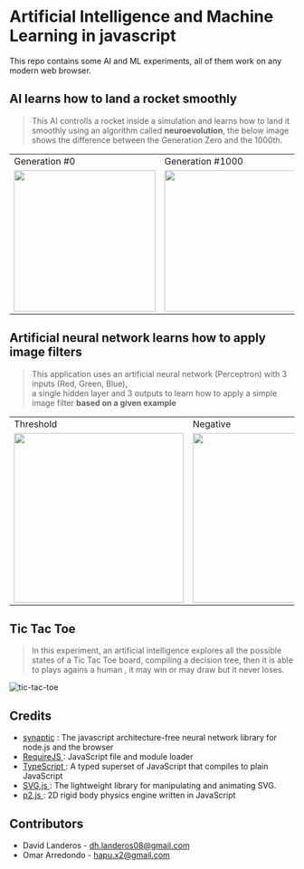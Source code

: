 # Artificial Intelligence and Machine Learning in javascript
This repo contains some AI and ML experiments, all of them work on any modern web browser.

## AI learns how to land a rocket smoothly
> This AI controlls a rocket inside a simulation and learns how to land it smoothly using an algorithm called __neuroevolution__, the below image shows the difference between the Generation Zero and the 1000th.

<center>
<table>
  <tr>
    <td>
      Generation #0
    </td>
    <td>
      Generation #1000
    </td>
  </tr>
  <tr>
    <td>
      <img width='250px' src='https://user-images.githubusercontent.com/5791055/68810475-14c07280-0623-11ea-8dca-b523be426bba.gif'/>
    </td>
    <td>
      <img width='250px' src='https://user-images.githubusercontent.com/5791055/68810479-1722cc80-0623-11ea-9972-e111ea4dfabb.gif'/>
    </td>
  </tr> 
</table>
</center>

## Artificial neural network learns how to apply image filters
> This application uses an artificial neural network (Perceptron) with 3 inputs (Red, Green, Blue),  
a single hidden layer and 3 outputs to learn how to apply a simple image filter __based on a given example__

<table>
  <tr>
    <td>
      Threshold
    </td>
    <td>   
      Negative
    </td>   
  </tr>
  <tr>
    <td>
      <img height='300px' src= 'https://user-images.githubusercontent.com/5791055/59375438-f9afa680-8d02-11e9-9f7a-55dae2ad338a.gif'/>
    </td>
    <td>   
      <img height='300px' src= 'https://user-images.githubusercontent.com/5791055/59378141-7f822080-8d08-11e9-8526-b936399fc380.gif'/>
    </td>   
  </tr>
</table>

## Tic Tac Toe
> In this experiment, an artificial intelligence explores all the possible states of a Tic Tac Toe board, compiling a decision tree, then it is able to plays agains a human , it may win or may draw but it never loses.
  
![tic-tac-toe](https://user-images.githubusercontent.com/5791055/60117585-27e3ac00-972f-11e9-9e39-d8c889ba8b07.gif)

## Credits
- <a href='https://github.com/cazala/synaptic'>synaptic</a> : The javascript architecture-free neural network library for node.js and the browser
- <a href='https://requirejs.org/'> RequireJS </a> : JavaScript file and module loader
- <a href='https://www.typescriptlang.org/'> TypeScript </a> : A typed superset of JavaScript that compiles to plain JavaScript
- <a href='https://svgjs.com/docs/2.7/'> SVG.js </a> : The lightweight library for manipulating and animating SVG.
- <a href='https://github.com/schteppe/p2.js/'> p2.js </a> : 2D rigid body physics engine written in JavaScript

## Contributors
- David Landeros - dh.landeros08@gmail.com
- Omar Arredondo - hapu.x2@gmail.com
